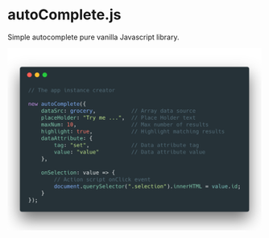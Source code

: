 # autoComplete.js
Simple autocomplete pure vanilla Javascript library.

![autoComplete.js Init.](./README/img/autoComplete.js.png "autoComplete.js Init.")